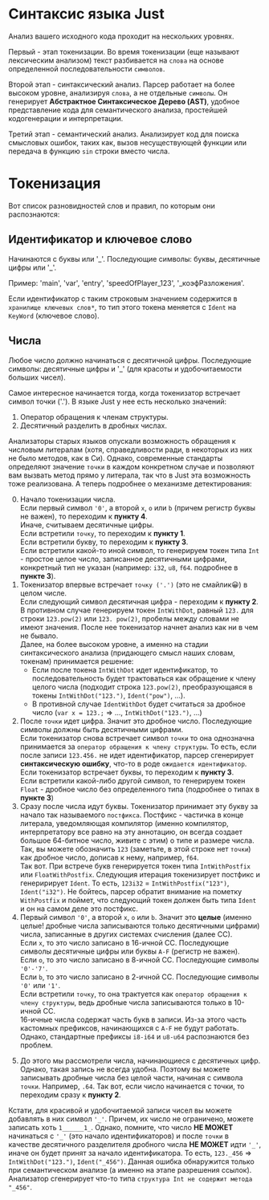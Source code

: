 # Синтаксис языка Just
Анализ вашего исходного кода проходит на нескольких уровнях.

Первый - этап токенизации.
Во время токенизации (еще называют лексическим анализом) текст разбивается на `слова` на основе определенной последовательности `символов`.

Второй этап - синтаксический анализ. Парсер работает на более высоком уровне, анализируя `слова`, а не отдельные `символы`. Он генерирует **Абстрактное Синтаксическое Дерево (AST)**, удобное представление кода для семантического анализа, простейшей кодогенерации и интерпретации.

Третий этап - семантический анализ. Анализирует код для поиска смысловых ошибок, таких как, вызов несуществующей функции или передача в функцию `sin` строки вместо числа.

# Токенизация
Вот список разновидностей слов и правил, по которым они распознаются:

## Идентификатор и ключевое слово 
Начинаются с буквы или '&lowbar;'.
Последующие символы: буквы, десятичные цифры или '&lowbar;'.

Пример: 'main', 'var', 'entry', 'speedOfPlayer_123', '_коэфРазложения'.

Если идентификатор с таким строковым значением содержится в `хранилище ключевых слов*`, то тип этого токена меняется с `Ident` на `KeyWord` (ключевое слово).

## Числа
Любое число должно начинаться с десятичной цифры. 
Последующие символы: десятичные цифры и '&lowbar;' (для красоты и удобочитаемости больших чисел).

Самое интересное начинается тогда, когда токенизатор встречает символ точки ('.'). В языке Just у нее есть несколько значений:
1. Оператор обращения к членам структуры.
2. Десятичный разделить в дробных числах. 

Анализаторы старых языков опускали возможность обращения к числовым литералам (хотя, справедливости ради, в некоторых из них не было методов, как в Си). Однако, современные стандарты определяют значение `точки` в каждом конкретном случае и позволяют вам вызвать метод прямо у литерала, так что в Just эта возможность тоже реализована.
А теперь подробнее о механизме детектирования:

0) Начало токенизации числа.\
Если первый символ `'0'`, а второй `x`, `o` или `b` (причем регистр буквы не важен), то переходим к **пункту 4**.\
Иначе, считываем десятичные цифры.\
Если встретили `точку`, то переходим к **пункту 1**.\
Если встретили букву, то переходим к **пункту 3**.\
Если встретили какой-то иной символ, то генерируем токен типа `Int` - простое целое число, записанное десятичными цифрами, конкретный тип не указан (например: `i32`, `u8`, `f64`. подробнее в **пункте 3**).
1) Токенизатор впервые встречает `точку ('.')` (это не смайлик😀) в целом числе.\
Если следующий символ десятичная цифра - переходим к **пункту 2**.\
В противном случае генерируем токен `IntWithDot`, равный `123.` для строки `123.pow(2)` или `123. pow(2)`, пробелы между словами не имеют значения. После нее токенизатор начнет анализ как ни в чем не бывало.\
Далее, на более высоком уровне, а именно на стадии синтаксического анализа (придающего смысл наших словам, токенам) принимается решение:
    * Если после токена `IntWithDot` идет идентификатор, то последовательность будет трактоваться как обращение к члену целого числа (подходит строка `123.pow(2)`, преобразующаяся в токены `IntWithDot("123.")`, `Ident("pow")`, ...). 
   * В противной случае `IdentWithDot` будет считаться за дробное число (`var x = 123.;` => ..., `IntWithDot("123.")`, ...)
2) После `точки` идет цифра. Значит это дробное число. Последующие символы должны быть десятичными цифрами.\
Если токенизатор снова встречает символ `точки` то она однозначна принимается за `оператор обращения к члену структуры`. То есть, если после записи `123.456.` не идет идентификатор, парсер сгенерирует **синтаксическую ошибку**, что-то в роде `ожидается идентификатор`.\
Если токенизатор встречает буквы, то переходим к **пункту 3**.\
Если встретили какой-либо другой символ, то генерируем токен `Float` - дробное число без определенного типа (подробнее о типах в **пункте 3**)
3) Сразу после числа идут буквы. Токенизатор принимает эту букву за начало так называемого `постфикса`. Постфикс - частичка в конце литерала, уведомляющая компилятор (именно компилятор, интерпретатору все равно на эту аннотацию, он всегда создает большое 64-битное число, живите с этим) о типе и размере числа. Так, вы можете обозначить `123` (заметьте, в этой строке нет `точки`) как дробное число, дописав к нему, например, `f64`.\
Так вот. При встрече букв генерируется токен типа `IntWithPostfix` или `FloatWithPostfix`. Следующия итерация токенизирует постфикс и генеририрует `Ident`. То есть, `123i32` = `IntWithPostfix("123")`, `Ident("i32")`. Не бойтесь, парсер обратит внимание на пометку `WithPostfix` и поймет, что следующий токен должен быть типа `Ident` и он на самом деле это постфикс.
4) Первый символ `'0'`, а второй `x`, `o` или `b`. Значит это **целые** (именно целые! дробные числа записываются только десятичными цифрами) числа, записанные в других системах счисления (далее СС).\
Если `x`, то это число записано в 16-ичной СС. Последующие символы десятичные цифры или буквы `A-F` (регистр не важен).\
Если `o`, то это число записано в 8-ичной СС. Последующие символы `'0'-'7'`.\
Если `b`, то это число записано в 2-ичной СС. Последующие символы `'0'` или `'1'`.\
Если встретили `точку`, то она трактуется как `оператор обращения к члену структуры`, ведь дробные числа записываются только в 10-ичной СС.\
16-ичные числа содержат часть букв в записи. Из-за этого часть кастомных префиксов, начинающихся с `A-F` не будут работать. Однако, стандартные префиксы `i8-i64` и `u8-u64` распознаются без проблем. 
5. До этого мы рассмотрели числа, начинающиеся с десятичных цифр. Однако, такая запись не всегда удобна. Поэтому вы можете записывать дробные числа без целой части, начиная с символа `точки`. Например, `.64`. Так вот, если число начинается с точки, то переходим сразу к **пункту 2**.

Кстати, для красивой и удобочитаемой записи чисел вы можете добавлять в них символ `'_'`. Причем, их число не ограничено, можете записать хоть `1______1_`. Однако, помните, что число **НЕ МОЖЕТ** начинаться с `'_'` (это начало идентификаторов) и после `точки` в качестве десятичного разделителя дробного числа **НЕ МОЖЕТ** идти `'_'`, иначе он будет принят за начало идентификатора. То есть, `123._456` => `IntWithDot("123.")`, `Ident("_456")`. Данная ошибка обнаружится только при семантическом анализе (а именно на этапе разрешения ссылок). Анализатор сгенерирует что-то типа `структура Int не содержит метода "_456"`. 
